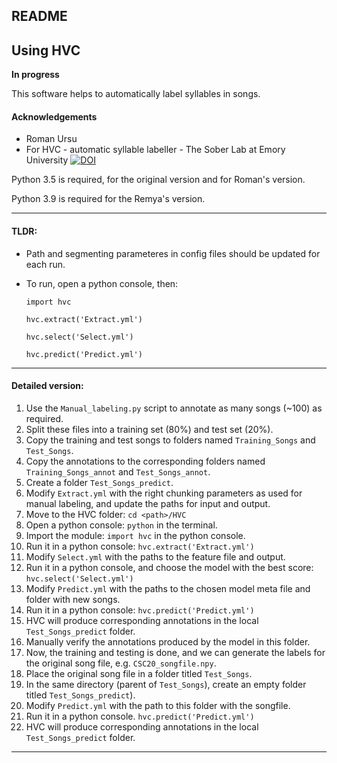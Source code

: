 ## README

## Using HVC
**In progress**

This software helps to automatically label syllables in songs.

#### Acknowledgements
- Roman Ursu
- For HVC - automatic syllable labeller - The Sober Lab at Emory University [![DOI](https://zenodo.org/badge/DOI/10.5281/zenodo.1475481.svg)](https://doi.org/10.5281/zenodo.1475481)

Python 3.5 is required, for the original version and for Roman's version.

Python 3.9 is required for the Remya's version.

---

#### TLDR:

- Path and segmenting parameteres in config files should be updated for each run.
- To run, open a python console, then:

	```
	import hvc
	
	hvc.extract('Extract.yml')
	
	hvc.select('Select.yml')
	
	hvc.predict('Predict.yml')
	```

--- 

#### Detailed version:

1. Use the `Manual_labeling.py` script to annotate as many songs (~100) as required.
2. Split these files into a training set (80%) and test set (20%).
3. Copy the training and test songs to folders named `Training_Songs` and `Test_Songs`.
4. Copy the annotations to the corresponding folders named `Training_Songs_annot` and `Test_Songs_annot`.
5. Create a folder `Test_Songs_predict`.
6. Modify `Extract.yml` with the right chunking parameters as used for manual labeling, and update the paths for input and output.
7. Move to the HVC folder: `cd <path>/HVC`
8. Open a python console: `python` in the terminal.
9. Import the module: `import hvc` in the python console.
10. Run it in a python console: `hvc.extract('Extract.yml')`
11. Modify `Select.yml` with the paths to the feature file and output.
12. Run it in a python console, and choose the model with the best score: `hvc.select('Select.yml')`
13. Modify `Predict.yml` with the paths to the chosen model meta file and folder with new songs.
14. Run it in a python console: `hvc.predict('Predict.yml')`
15. HVC will produce corresponding annotations in the local `Test_Songs_predict` folder.
16. Manually verify the annotations produced by the model in this folder.
17. Now, the training and testing is done, and we can generate the labels for the original song file, e.g. `CSC20_songfile.npy`.
18. Place the original song file in a folder titled `Test_Songs`.
19. In the same directory (parent of `Test_Songs`), create an empty folder titled `Test_Songs_predict`).
20. Modify `Predict.yml` with the path to this folder with the songfile.
21. Run it in a python console. `hvc.predict('Predict.yml')`
22. HVC will produce corresponding annotations in the local `Test_Songs_predict` folder.


---
